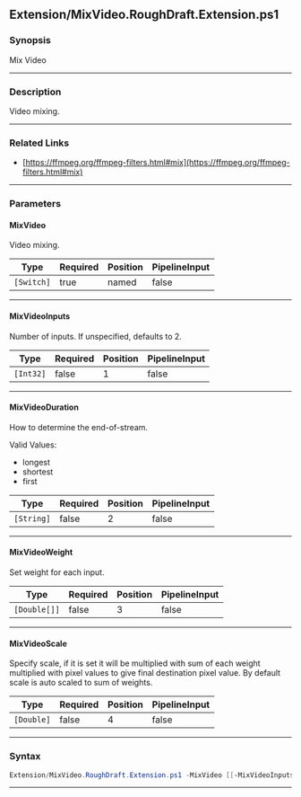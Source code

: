 
Extension/MixVideo.RoughDraft.Extension.ps1
-------------------------------------------
### Synopsis
Mix Video

---
### Description

Video mixing.

---
### Related Links
* [https://ffmpeg.org/ffmpeg-filters.html#mix](https://ffmpeg.org/ffmpeg-filters.html#mix)



---
### Parameters
#### **MixVideo**

Video mixing.






|Type      |Required|Position|PipelineInput|
|----------|--------|--------|-------------|
|`[Switch]`|true    |named   |false        |



---
#### **MixVideoInputs**

Number of inputs.  If unspecified, defaults to 2.






|Type     |Required|Position|PipelineInput|
|---------|--------|--------|-------------|
|`[Int32]`|false   |1       |false        |



---
#### **MixVideoDuration**

How to determine the end-of-stream.



Valid Values:

* longest
* shortest
* first






|Type      |Required|Position|PipelineInput|
|----------|--------|--------|-------------|
|`[String]`|false   |2       |false        |



---
#### **MixVideoWeight**

Set weight for each input.






|Type        |Required|Position|PipelineInput|
|------------|--------|--------|-------------|
|`[Double[]]`|false   |3       |false        |



---
#### **MixVideoScale**

Specify scale, if it is set it will be multiplied with sum of each weight multiplied with pixel values to give final destination pixel value.
By default scale is auto scaled to sum of weights.






|Type      |Required|Position|PipelineInput|
|----------|--------|--------|-------------|
|`[Double]`|false   |4       |false        |



---
### Syntax
```PowerShell
Extension/MixVideo.RoughDraft.Extension.ps1 -MixVideo [[-MixVideoInputs] <Int32>] [[-MixVideoDuration] <String>] [[-MixVideoWeight] <Double[]>] [[-MixVideoScale] <Double>] [<CommonParameters>]
```
---




